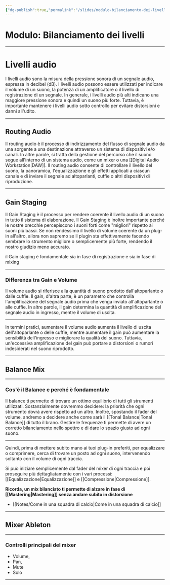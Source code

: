 ```yaml
---
{"dg-publish":true,"permalink":"/slides/modulo-bilanciamento-dei-livelli-slides/"}
---
```



# Modulo: Bilanciamento dei livelli

---

# Livelli audio

I livelli audio sono la misura della pressione sonora di un segnale audio, espressa in decibel (dB). I livelli audio possono essere utilizzati per indicare il volume di un suono, la potenza di un amplificatore o il livello di registrazione di un segnale. In generale, i livelli audio più alti indicano una maggiore pressione sonora e quindi un suono più forte. Tuttavia, è importante mantenere i livelli audio sotto controllo per evitare distorsioni e danni all'udito.

---
## Routing Audio

Il routing audio è il processo di indirizzamento del flusso di segnale audio da una sorgente a una destinazione attraverso un sistema di dispositivi e/o canali. In altre parole, si tratta della gestione del percorso che il suono segue all'interno di un sistema audio, come un mixer o una [[Digital Audio Workstation\|DAW]]. Il routing audio consente di controllare il livello del suono, la panoramica, l'equalizzazione e gli effetti applicati a ciascun canale e di inviare il segnale ad altoparlanti, cuffie o altri dispositivi di riproduzione.

---

## Gain Staging

Il Gain Staging è il processo per rendere coerente il livello audio di un suono in tutto il sistema di elaborazione.
Il Gain Staging è inoltre importante perché le nostre orecchie percepiscono i suoni forti come "migliori" rispetto ai suoni più bassi.
Se non rendessimo il livello di volume coerente da un plug-in all'altro, allora non sapremo se il plugin sta effettivamente facendo sembrare lo strumento migliore o semplicemente più forte, rendendo il nostro giudizio meno accurato.

il Gain staging è fondamentale sia in fase di registrazione e sia in fase di mixing

---

### Differenza tra Gain e Volume

Il volume audio si riferisce alla quantità di suono prodotto dall'altoparlante o dalle cuffie. Il gain, d'altra parte, è un parametro che controlla l'amplificazione del segnale audio prima che venga inviato all'altoparlante o alle cuffie. In altre parole, il gain determina la quantità di amplificazione del segnale audio in ingresso, mentre il volume di uscita.

---

In termini pratici, aumentare il volume audio aumenta il livello di uscita dell'altoparlante o delle cuffie, mentre aumentare il gain può aumentare la sensibilità dell'ingresso e migliorare la qualità del suono. Tuttavia, un'eccessiva amplificazione del gain può portare a distorsioni o rumori indesiderati nel suono riprodotto.

---
## Balance Mix

---

### Cos'è il Balance e perché è fondamentale

Il balance ti permette di trovare un ottimo equilibrio di tutti gli strumenti utilizzati.
Sostanzialmente dovremmo decidere: la priorità che ogni strumento dovrà avere rispetto ad un altro. Inoltre, spostando il fader del volume, andremo a decidere anche come sarà il [[Tonal Balance\|Tonal Balance]] di tutto il brano. Gestire le frequenze ti permette di avere un corretto bilanciamento nello spettro e di dare lo spazio giusto ad ogni suono.

---
Quindi, prima di mettere subito mano ai tuoi plug-in preferiti, per equalizzare o comprimere, cerca di trovare un posto ad ogni suono, intervenendo soltanto con il volume di ogni traccia. 

Si può iniziare semplicemente dal fader del mixer di ogni traccia e poi proseguire più dettagliatamente con i vari processi: [[Equalizzazione\|Equalizzazione]] e  [[Compressione\|Compressione]].

**Ricorda, un mix bilanciato ti permette di alzare in fase di [[Mastering\|Mastering]] senza andare subito in distorsione**


- [[Notes/Come in una squadra di calcio\|Come in una squadra di calcio]]

---

## Mixer Ableton

---

### Controlli principali del mixer

- Volume, 
- Pan, 
- Mute 
- Solo


---